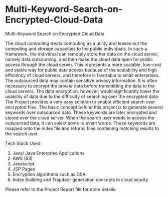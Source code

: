 # Multi-Keyword-Search-on-Encrypted-Cloud-Data
Multi-Keyword Search on Encrypted Cloud Data

The cloud computing treats computing as a utility and leases out the computing and storage capacities to the public individuals. In such a framework, the individual can remotely store her data on the cloud server, namely data outsourcing, and then make the cloud data open for public access through the cloud server. This represents a more scalable, low-cost and stable way for public data access because of the scalability and high efficiency of cloud servers, and therefore is favorable to small enterprises. The outsourced data may contain sensitive privacy information. It is often necessary to encrypt the private data before transmitting the data to the cloud servers. The data encryption, however, would significantly lower the usability of data due to the difficulty of searching over the encrypted data.
The Project provides a very easy solution to enable efficient search over encrypted files. The basic concept behind this project is to generate several keywords over outsourced data. These keywords are later encrypted and stored over the cloud server. When the search user needs to access the outsourced data, it can select some relevant words. These keywords are mapped onto the index file and returns files containing matching results to the search user.

Tech Stack Used:
1. Java/ Java Enterprise Applications
2. AWS (S3)
3. Javascript
4. JSP Pages
5. Encryption algorithms such as DSA
6. Index Building and Trapdoor generation concepts in cloud seurity

Please refer to the Project Report file for more details.
